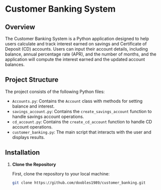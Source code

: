 # Customer Banking System

## Overview

The Customer Banking System is a Python application designed to help users calculate and track interest earned on savings and Certificate of Deposit (CD) accounts. Users can input their account details, including balance, annual percentage rate (APR), and the number of months, and the application will compute the interest earned and the updated account balances.

## Project Structure

The project consists of the following Python files:

- `Accounts.py`: Contains the `Account` class with methods for setting balance and interest.
- `savings_account.py`: Contains the `create_savings_account` function to handle savings account operations.
- `cd_account.py`: Contains the `create_cd_account` function to handle CD account operations.
- `customer_banking.py`: The main script that interacts with the user and displays results.

## Installation

1. **Clone the Repository**

   First, clone the repository to your local machine:

   ```bash
   git clone https://github.com/doobles1989/customer_banking.git
